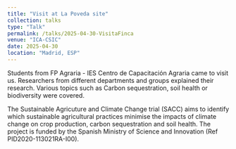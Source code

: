 ```yaml
---
title: "Visit at La Poveda site"
collection: talks
type: "Talk"
permalink: /talks/2025-04-30-VisitaFinca
venue: "ICA-CSIC"
date: 2025-04-30
location: "Madrid, ESP"
---
```


Students from FP Agraria - IES Centro de Capacitación Agraria came to visit us. Researchers from different departments and groups explained their research. 
Various topics such as Carbon sequestration, soil health or biodiversity were covered. 

The Sustainable Agricuture and Climate Change trial (SACC) aims to identify which sustainable agricultural practices minimise the impacts of climate change on crop production, carbon sequestration and soil health. The project is funded by the Spanish Ministry of Science and Innovation (Ref PID2020-113021RA-I00).

